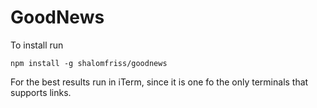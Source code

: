 # GoodNews

To install run 
```
npm install -g shalomfriss/goodnews
```

For the best results run in iTerm, since it is one fo the only terminals that supports links.
